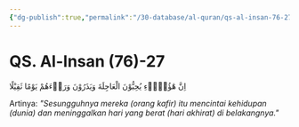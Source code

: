 ```yaml
---
{"dg-publish":true,"permalink":"/30-database/al-quran/qs-al-insan-76-27/"}
---
```



# QS. Al-Insan (76)-27
اِنَّ هٰٓؤُلَاۤءِ يُحِبُّوْنَ الْعَاجِلَةَ وَيَذَرُوْنَ وَرَاۤءَهُمْ يَوْمًا ثَقِيْلًا 

Artinya: *"Sesungguhnya mereka (orang kafir) itu mencintai kehidupan (dunia) dan meninggalkan hari yang berat (hari akhirat) di belakangnya."*
